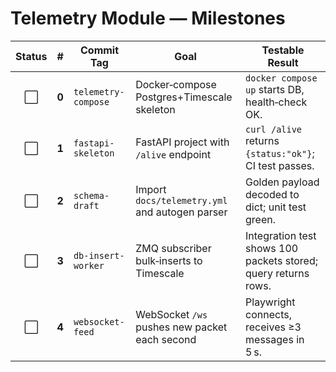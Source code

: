 # Telemetry Module — Milestones

| Status |   #   | Commit Tag          | Goal                                           | Testable Result                                                |
| :----: | :---: | ------------------- | ---------------------------------------------- | -------------------------------------------------------------- |
|   ⬜️   | **0** | `telemetry-compose` | Docker‑compose Postgres+Timescale skeleton     | `docker compose up` starts DB, health‑check OK.                |
|   ⬜️   | **1** | `fastapi-skeleton`  | FastAPI project with `/alive` endpoint         | `curl /alive` returns `{status:"ok"}`; CI test passes.         |
|   ⬜️   | **2** | `schema-draft`      | Import `docs/telemetry.yml` and autogen parser | Golden payload decoded to dict; unit test green.               |
|   ⬜️   | **3** | `db-insert-worker`  | ZMQ subscriber bulk‑inserts to Timescale       | Integration test shows 100 packets stored; query returns rows. |
|   ⬜️   | **4** | `websocket-feed`    | WebSocket `/ws` pushes new packet each second  | Playwright connects, receives ≥3 messages in 5 s.              |
